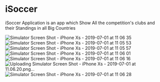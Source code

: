 # iSoccer

iSoccer Application is an app which Show All the competition's clubs and their Standings in all Big Countries

![Simulator Screen Shot - iPhone Xs - 2019-07-01 at 11 06 35](https://user-images.githubusercontent.com/48488596/60420574-c5882100-9bf0-11e9-8419-5833e29f9037.png)
![Simulator Screen Shot - iPhone Xs - 2019-07-01 at 11 05 53](https://user-images.githubusercontent.com/48488596/60420575-c5882100-9bf0-11e9-829b-9c715b101c6c.png)
![Simulator Screen Shot - iPhone Xs - 2019-07-01 at 11 05 57](https://user-images.githubusercontent.com/48488596/60420576-c620b780-9bf0-11e9-87e6-4a6518cd4d0c.png)
![Simulator Screen Shot - iPhone Xs - 2019-07-01 at 11 06 01](https://user-images.githubusercontent.com/48488596/60420578-c620b780-9bf0-11e9-9d0f-54e1106cc3ce.png)
![Simulator Screen Shot - iPhone Xs - 2019-07-01 at 11 06 16](https://user-images.githubusercontent.com/48488596/60420579-c620b780-9bf0-11e9-8828-ab415146794f.png)
![Uploading Simulator Screen Shot - iPhone Xs - 2019-07-01 at 11.06.20.png…]()
![Simulator Screen Shot - iPhone Xs - 2019-07-01 at 11 06 28](https://user-images.githubusercontent.com/48488596/60420582-c6b94e00-9bf0-11e9-8eb2-f0c41ad6f8b8.png)
